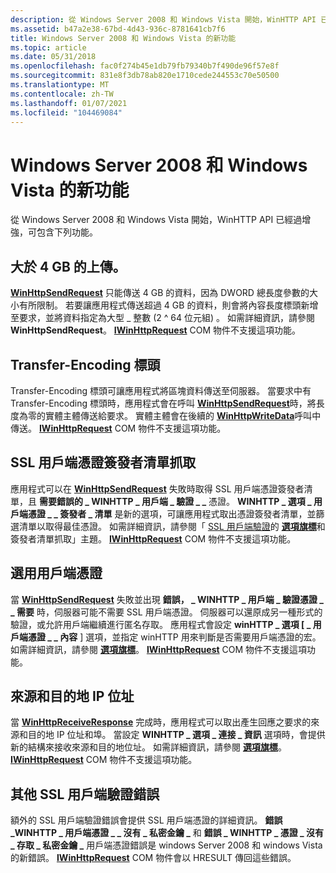 ```yaml
---
description: 從 Windows Server 2008 和 Windows Vista 開始，WinHTTP API 已經過增強，可包含下列功能。
ms.assetid: b47a2e38-67bd-4d43-936c-8781641cb7f6
title: Windows Server 2008 和 Windows Vista 的新功能
ms.topic: article
ms.date: 05/31/2018
ms.openlocfilehash: fac0f274b45e1db79fb79340b7f490de96f57e8f
ms.sourcegitcommit: 831e8f3db78ab820e1710cede244553c70e50500
ms.translationtype: MT
ms.contentlocale: zh-TW
ms.lasthandoff: 01/07/2021
ms.locfileid: "104469084"
---
```

# <a name="whats-new-in-windows-server-2008-and-windows-vista"></a>Windows Server 2008 和 Windows Vista 的新功能

從 Windows Server 2008 和 Windows Vista 開始，WinHTTP API 已經過增強，可包含下列功能。

## <a name="greater-than-4-gb-upload"></a>大於 4 GB 的上傳。

[**WinHttpSendRequest**](/windows/desktop/api/Winhttp/nf-winhttp-winhttpsendrequest) 只能傳送 4 GB 的資料，因為 DWORD 總長度參數的大小有所限制。 若要讓應用程式傳送超過 4 GB 的資料，則會將內容長度標頭新增至要求，並將資料指定為大型 \_ 整數 (2 ^ 64 位元組) 。 如需詳細資訊，請參閱 **WinHttpSendRequest**。 [**IWinHttpRequest**](iwinhttprequest-interface.md) COM 物件不支援這項功能。

## <a name="transfer-encoding-header"></a>Transfer-Encoding 標頭

Transfer-Encoding 標頭可讓應用程式將區塊資料傳送至伺服器。 當要求中有 Transfer-Encoding 標頭時，應用程式會在呼叫 [**WinHttpSendRequest**](/windows/desktop/api/Winhttp/nf-winhttp-winhttpsendrequest)時，將長度為零的實體主體傳送給要求。 實體主體會在後續的 [**WinHttpWriteData**](/windows/desktop/api/Winhttp/nf-winhttp-winhttpwritedata)呼叫中傳送。 [**IWinHttpRequest**](iwinhttprequest-interface.md) COM 物件不支援這項功能。

## <a name="ssl-client-certificate-issuer-list-retrieval"></a>SSL 用戶端憑證簽發者清單抓取

應用程式可以在 [**WinHttpSendRequest**](/windows/desktop/api/Winhttp/nf-winhttp-winhttpsendrequest) 失敗時取得 SSL 用戶端憑證簽發者清單，且 **需要錯誤的 \_ WINHTTP \_ 用戶端 \_ 驗證 \_ \_** 憑證。 **WINHTTP \_ 選項 \_ 用戶端憑證 \_ \_ 簽發者 \_ 清單** 是新的選項，可讓應用程式取出憑證簽發者清單，並篩選清單以取得最佳憑證。 如需詳細資訊，請參閱「 [SSL 用戶端驗證](ssl-in-winhttp.md)的 [**選項旗標**](option-flags.md)和簽發者清單抓取」主題。 [**IWinHttpRequest**](iwinhttprequest-interface.md) COM 物件不支援這項功能。

## <a name="optional-client-certificates"></a>選用用戶端憑證

當 [**WinHttpSendRequest**](/windows/desktop/api/Winhttp/nf-winhttp-winhttpsendrequest) 失敗並出現 **錯誤， \_ WINHTTP \_ 用戶端 \_ 驗證憑證 \_ \_ 需要** 時，伺服器可能不需要 SSL 用戶端憑證。 伺服器可以還原成另一種形式的驗證，或允許用戶端繼續進行匿名存取。 應用程式會設定 **winHTTP \_ 選項 [ \_ 用戶端憑證 \_ \_ 內容** ] 選項，並指定 winHTTP 用來判斷是否需要用戶端憑證的宏。 如需詳細資訊，請參閱 [**選項旗標**](option-flags.md)。 [**IWinHttpRequest**](iwinhttprequest-interface.md) COM 物件不支援這項功能。

## <a name="source-and-destination-ip-addresses"></a>來源和目的地 IP 位址

當 [**WinHttpReceiveResponse**](/windows/desktop/api/Winhttp/nf-winhttp-winhttpreceiveresponse) 完成時，應用程式可以取出產生回應之要求的來源和目的地 IP 位址和埠。 當設定 **WINHTTP \_ 選項 \_ 連接 \_ 資訊** 選項時，會提供新的結構來接收來源和目的地位址。 如需詳細資訊，請參閱 [**選項旗標**](option-flags.md)。 [**IWinHttpRequest**](iwinhttprequest-interface.md) COM 物件不支援這項功能。

## <a name="additional-ssl-client-authentication-errors"></a>其他 SSL 用戶端驗證錯誤

額外的 SSL 用戶端驗證錯誤會提供 SSL 用戶端憑證的詳細資訊。 **錯誤 \_WINHTTP \_ 用戶端憑證 \_ \_ 沒有 \_ 私密金鑰 \_** 和 **錯誤 \_ WINHTTP \_ 憑證 \_ 沒有 \_ 存取 \_ 私密金鑰 \_** 用戶端憑證錯誤是 windows Server 2008 和 windows Vista 的新錯誤。 [**IWinHttpRequest**](iwinhttprequest-interface.md) COM 物件會以 HRESULT 傳回這些錯誤。

 

 



